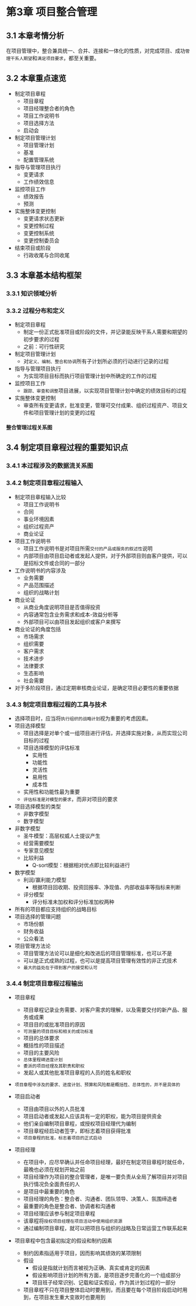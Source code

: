 
# 第3章 项目整合管理

## 3.1 本章考情分析

在项目管理中，整合兼具统一、合并、连接和一体化的性质，对完成项目、成功`管理干系人期望`和`满足项目要求`，都至关重要。

## 3.2 本章重点速览

* 制定项目章程
  * 项目章程
  * 项目经理整合者的角色
  * 项目工作说明书
  * 项目选择方法
  * 启动会
* 制定项目管理计划
  * 项目管理计划
  * 基准
  * 配置管理系统
* 指导与管理项目执行
  * 变更请求
  * 工作绩效信息
* 监控项目工作
  * 绩效报告
  * 预测
* 实施整体变更控制
  * 变更请求状态更新
  * 变更控制过程
  * 变更控制系统
  * 变更控制委员会
* 结束项目或阶段
  * 行政收尾与合同收尾

## 3.3 本章基本结构框架

### 3.3.1 知识领域分析

### 3.3.2 过程分布和定义

* 制定项目章程
  * 制定一份正式批准项目或阶段的文件，并记录能反映干系人需要和期望的初步要求的过程
  * 之前：可行性研究
* 制定项目管理计划
  * 对`定义、编制、整合和协调`所有子计划所必须的行动进行记录的过程
* 指导与管理项目执行
  * 为实现项目目标而执行项目管理计划中所确定的工作的过程
* 监控项目工作
  * `跟踪、审查和调整`项目进展，以实现项目管理计划中确定的绩效目标的过程
* 实施整体变更控制
  * 审查所有变更请求，批准变更，管理可交付成果、组织过程资产、项目文件和项目管理计划的变更的过程

#### 整合管理过程关系图

## 3.4 制定项目章程过程的重要知识点

### 3.4.1 本过程涉及的数据流关系图

### 3.4.2 制定项目章程过程输入

* 制定项目章程输入比较
  * 项目工作说明书
  * 合同
  * 事业环境因素
  * 组织过程资产
  * 商业论证
* 项目工作说明书
  * 项目工作说明书是对项目所需`交付的产品或服务的叙述性`说明
  * 内部项目由项目启动者或发起人提供，对于外部项目则由客户提供，可以是招标文件或合同的一部分
* 工作说明书的内容涉及
  * 业务需要
  * 产品范围描述
  * 组织的战略计划
* 商业论证
  * 从商业角度说明项目是否值得投资
  * 内容通常包含业务需求和成本-效益分析等
  * 外部项目可以由项目发起组织或客户来撰写
* 商业论证的角度包括
  * 市场需求
  * 组织需要
  * 客户需求
  * 技术进步
  * 法律要求
  * 生态影响
  * 社会需要
* 对于多阶段项目，通过定期审核商业论证，是确定项目必要性的重要依据

### 3.4.3 制定项目章程过程的工具与技术

* 选择项目时，应当将`执行组织的战略计划`视为重要的考虑因素。
* 项目选择模型
  * 项目选择是对单个或一组项目进行评估，并选择实施对象，从而实现公司目标的过程
  * 项目选择模型的评估标准
    * 实用性
    * 功能性
    * 灵活性
    * 易用性
    * 成本性
  * 实用性和功能性最为重要
  * `评估标准是对模型的要求`，而非对项目的要求
* 项目选择模型的类型
  * 非数字模型
  * 数字模型
* 非数字模型
  * 圣牛模型：高层权威人士提议产生
  * 经营需要模型
  * 专家意见模型
  * 比较利益
    * Q-sort模型：根据相对优点即比较利益进行
* 数学模型
  * 利润/赢利能力模型
    * 根据项目回收期、投资回报率、净现值、内部收益率等指标来判断
  * 评分模型
    * 评分标准未加权和评分标准加权两种
* 所有的项目都应支持组织的战略目标
* 项目选择的管理问题
  * 市场份额
  * 财务收益
  * 公众看法
* 项目管理方法论
  * 项目管理方法论可以是细化和改进后的项目管理标准，也可以不是
  * 可以是正式成熟的过程，也可以是提高项目管理有效性的非正式技术
  * `最大的益处在于得到客户的接受和认可` 

### 3.4.4 制定项目章程过程输出

* 项目章程
  * 项目章程记录业务需要、对客户需求的理解，以及需要交付的新产品、服务或成果
  * 项目目的或批准项目的原因
  * `可测量的项目目标和相关的成功标准`
  * 项目的总体要求
  * 概括性的项目描述
  * 项目的主要风险
  * `总体里程碑进度计划`
  * `委派的项目经理及其职责和职权`
  * 发起人或其他批准项目章程的人员的姓名和职权

* `项目章程中涉及的要求、进度计划、预算和风险都是概括性、总体性的，并不是具体的`

* 项目启动者
  * 项目由项目以外的人员批准
  * 项目启动者或发起人应该具有一定的职权，能为项目提供资金
  * 他们亲自编制项目章程，或授权项目经理代为编制
  * 项目章程经启动者签字，即标志着项目获得批准
  * `项目章程的批准，标志着项目的正式启动`
* 项目经理
  * 在项目中，应尽早确认并任命项目经理，最好在制定项目章程时就任命，最晚也必须在规划开始之前
  * 项目经理作为项目的整合管理者，是唯一要负责从全局了解项目并对项目执行情况负全面责任的人
  * 是项目中最重要的角色
  * 项目经理的角色：整合者、沟通者、团队领导、决策人、氛围缔造者
  * 最重要的角色是整合者、协调者和沟通者
  * 项目经理应该参与制定项目章程
  * 该章程将`授权项目经理在项目活动中使用组织资源`
  * 通过编制项目章程，就可以把项目与组织的战略及日常运营工作联系起来
* 项目章程中包含最初拟定的假设和制约因素
  * 制约因素指适用于项目，因而影响其绩效的某项限制
  * 假设
    * 假设是指就计划而言被视为正确、真实或肯定的因素
    * 假设影响项目计划的所有方面，是项目逐步完善化的一个组成部分
    * 项目班子经常识别、记载和证实假设，作为其计划过程的一部分
  * 项目章程不只在项目整体启动时要用到，而且要在每个项目阶段启动时用到，在项目发生重大变故时也要用到